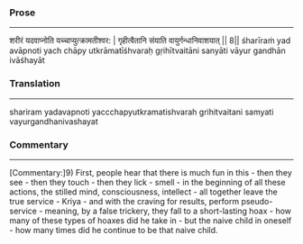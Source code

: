 ### Prose 
 --- 
शरीरं यदवाप्नोति यच्चाप्युत्क्रामतीश्वर: |
गृहीत्वैतानि संयाति वायुर्गन्धानिवाशयात् || 8||
śharīraṁ yad avāpnoti yach chāpy utkrāmatīśhvaraḥ
gṛihītvaitāni sanyāti vāyur gandhān ivāśhayāt

### Translation 
 --- 
shariram yadavapnoti yaccchapyutkramatishvarah grihitvaitani samyati vayurgandhanivashayat

### Commentary 
 --- 
[Commentary:]9) First, people hear that there is much fun in this - then they see - then they touch - then they lick - smell - in the beginning of all these actions, the stilled mind, consciousness, intellect - all together leave the true service - Kriya - and with the craving for results, perform pseudo-service - meaning, by a false trickery, they fall to a short-lasting hoax - how many of these types of hoaxes did he take in - but the naive child in oneself - how many times did he continue to be that naive child.